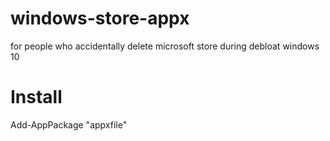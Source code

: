 # windows-store-appx
for people who accidentally delete microsoft store during debloat windows 10

# Install
Add-AppPackage "appxfile"
